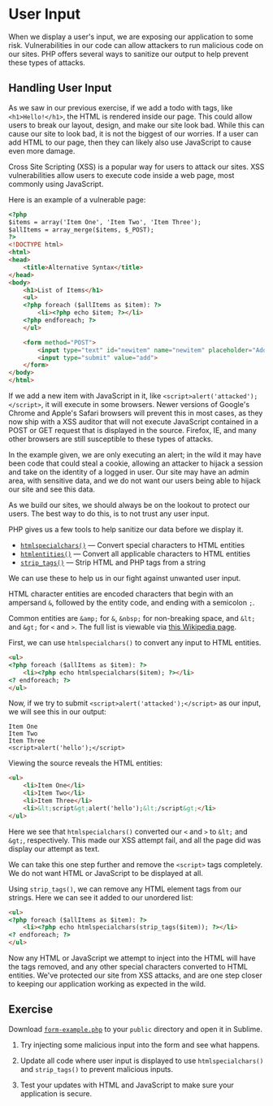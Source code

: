 # User Input

When we display a user's input, we are exposing our application to some risk.  Vulnerabilities in our code can allow attackers to run malicious code on our sites.  PHP offers several ways to sanitize our output to help prevent these types of attacks.

## Handling User Input

As we saw in our previous exercise, if we add a todo with tags, like `<h1>Hello!</h1>`, the HTML is rendered inside our page.  This could allow users to break our layout, design, and make our site look bad.  While this can cause our site to look bad, it is not the biggest of our worries.  If a user can add HTML to our page, then they can likely also use JavaScript to cause even more damage.

Cross Site Scripting (XSS) is a popular way for users to attack our sites.  XSS vulnerabilities allow users to execute code inside a web page, most commonly using JavaScript.

Here is an example of a vulnerable page:

~~~html
<?php
$items = array('Item One', 'Item Two', 'Item Three');
$allItems = array_merge($items, $_POST);
?>
<!DOCTYPE html>
<html>
<head>
    <title>Alternative Syntax</title>
</head>
<body>
    <h1>List of Items</h1>
    <ul>
    <?php foreach ($allItems as $item): ?>
        <li><?php echo $item; ?></li>
    <?php endforeach; ?>
    </ul>

    <form method="POST">
        <input type="text" id="newitem" name="newitem" placeholder="Add new todo item">
        <input type="submit" value="add">
    </form>
</body>
</html>
~~~

If we add a new item with JavaScript in it, like `<script>alert('attacked');</script>`, it will execute in some browsers.  Newer versions of Google's Chrome and Apple's Safari browsers will prevent this in most cases, as they now ship with a XSS auditor that will not execute JavaScript contained in a POST or GET request that is displayed in the source.  Firefox, IE, and many other browsers are still susceptible to these types of attacks.

In the example given, we are only executing an alert; in the wild it may have been code that could steal a cookie, allowing an attacker to hijack a session and take on the identity of a logged in user. Our site may have an admin area, with sensitive data, and we do not want our users being able to hijack our site and see this data.

As we build our sites, we should always be on the lookout to protect our users. The best way to do this, is to not trust any user input.

PHP gives us a few tools to help sanitize our data before we display it.

- [`htmlspecialchars()`](http://php.net/htmlspecialchars) &mdash; Convert special characters to HTML entities
- [`htmlentities()`](http://php.net/manual/en/function.htmlentities.php) &mdash; Convert all applicable characters to HTML entities
- [`strip_tags()`](http://php.net/manual/en/function.strip-tags.php) &mdash; Strip HTML and PHP tags from a string

We can use these to help us in our fight against unwanted user input.

HTML character entities are encoded characters that begin with an ampersand `&`, followed by the entity code, and ending with a semicolon `;`.

Common entities are `&amp;` for `&`, `&nbsp;` for non-breaking space, and `&lt;` and `&gt;` for `<` and `>`. The full list is viewable via [this Wikipedia page](http://en.wikipedia.org/wiki/List_of_XML_and_HTML_character_entity_references).

First, we can use `htmlspecialchars()` to convert any input to HTML entities.

~~~html
<ul>
<?php foreach ($allItems as $item): ?>
    <li><?php echo htmlspecialchars($item); ?></li>
<? endforeach; ?>
</ul>
~~~

Now, if we try to submit `<script>alert('attacked');</script>` as our input, we will see this in our output:

    Item One
    Item Two
    Item Three
    <script>alert('hello');</script>

Viewing the source reveals the HTML entities:

~~~html
<ul>
    <li>Item One</li>
    <li>Item Two</li>
    <li>Item Three</li>
    <li>&lt;script&gt;alert('hello');&lt;/script&gt;</li>
</ul>
~~~

Here we see that `htmlspecialchars()` converted our `<` and `>` to `&lt;` and `&gt;`, respectively. This made our XSS attempt fail, and all the page did was display our attempt as text.

We can take this one step further and remove the `<script>` tags completely.  We do not want HTML or JavaScript to be displayed at all.

Using `strip_tags()`, we can remove any HTML element tags from our strings.  Here we can see it added to our unordered list:

~~~html
<ul>
<?php foreach ($allItems as $item): ?>
    <li><?php echo htmlspecialchars(strip_tags($item)); ?></li>
<? endforeach; ?>
</ul>
~~~

Now any HTML or JavaScript we attempt to inject into the HTML will have the tags removed, and any other special characters converted to HTML entities. We've protected our site from XSS attacks, and are one step closer to keeping our application working as expected in the wild.

## Exercise

Download [`form-example.php`](../../examples/php/form-example.php) to your `public` directory and open it in Sublime.

1. Try injecting some malicious input into the form and see what happens.

1. Update all code where user input is displayed to use `htmlspecialchars()` and `strip_tags()` to prevent malicious inputs.

1. Test your updates with HTML and JavaScript to make sure your application is secure.
